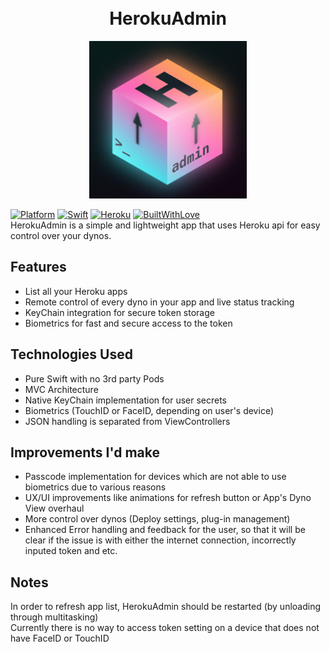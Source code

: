<h1 align="center">
  <br>
  HerokuAdmin
  <br>
</h1>

<p align=center>
  <img src="https://github.com/malvere/HerokuAdmin/blob/main/HerokuAdmin-icon.png" width=50%>
</p>
 
[![Platform](https://img.shields.io/badge/Platform-iOS-green)](https://www.apple.com/ios/)
[![Swift](https://img.shields.io/badge/Swift-5.5-important)](https://www.apple.com/swift/)
[![Heroku](https://img.shields.io/badge/-Heroku-blueviolet)](https://www.heroku.com/)
[![BuiltWithLove](https://img.shields.io/badge/Built%20with-Love-ff69b4)](https://github.com/malvere/)  
HerokuAdmin is a simple and lightweight app that uses Heroku api for easy control over your dynos. 
## Features
- List all your Heroku apps 
- Remote control of every dyno in your app and live status tracking
- KeyChain integration for secure token storage
- Biometrics for fast and secure access to the token
## Technologies Used
- Pure Swift with no 3rd party Pods
- MVC Architecture
- Native KeyChain implementation for user secrets
- Biometrics (TouchID or FaceID, depending on user's device)
- JSON handling is separated from ViewControllers
## Improvements I'd make
- Passcode implementation for devices which are not able to use biometrics due to various reasons
- UX/UI improvements like animations for refresh button or App's Dyno View overhaul
- More control over dynos (Deploy settings, plug-in management)
- Enhanced Error handling and feedback for the user, so that it will be clear if the issue is with either the internet connection, incorrectly inputed token and etc.
## Notes 
In order to refresh app list, HerokuAdmin should be restarted (by unloading through multitasking)  
Currently there is no way to access token setting on a device that does not have FaceID or TouchID
